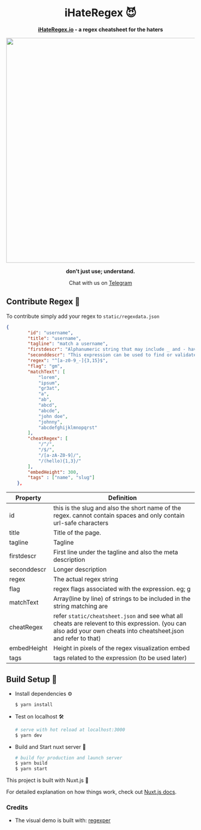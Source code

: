 <div align="center">
  
  <h1>
    iHateRegex 😈
  </h1>
  <p>
    <strong><a href="https://ihateregex.io">iHateRegex.io</a> - a regex cheatsheet for the haters</strong>
  </p>
  <a href="https://ihateregex.io"><img src="https://i.imgur.com/aAhDp9j.png" width=600></a>
  
  <p>
    <strong>don't just use; understand.</strong>
</p>

<p>
   Chat with us on <a href="https://t.me/ihateregex" target="_blank">Telegram</a>

</p>
</div>

## Contribute Regex 🙏

To contribute simply add your regex to `static/regexdata.json`

```json
{
        "id": "username",
        "title": "username",
        "tagline": "match a username",
        "firstdescr": "Alphanumeric string that may include _ and - having a length of 3 to 16 characters.",
        "seconddescr": "This expression can be used to find or validate a username field. You may edit the regex to your liking for number of characters and/or types of values",
        "regex": "^[a-z0-9_-]{3,15}$",
        "flag": "gm",
        "matchText": [
            "lorem",
            "ipsum",
            "gr3at",
            "a",
            "ab",
            "abcd",
            "abcde",
            "john doe",
            "johnny",
            "abcdefghijklmnopqrst"
        ],
        "cheatRegex": [
            "/^/",
            "/$/",
            "/[a-zA-Z0-9]/",
            "/(hello){1,3}/"
        ],
        "embedHeight": 300,
        "tags" : ["name", "slug"]
    },
```

| Property | Definition |
|------|------------|
|  id|  this is the slug and also the short name of the regex. cannot contain spaces and only contain url-safe characters|
|  title |  Title of the page. |
| tagline  |  Tagline |
| firstdescr  | First line under the tagline and also the meta description  |
|  seconddescr | Longer description  |
|  regex |  The actual regex string |
| flag  |  regex flags associated with the expression. eg; g |
| matchText  | Array(line by line) of strings to be included in the string matching are  |
|  cheatRegex | refer `static/cheatsheet.json` and see what all cheats are relevent to this expression. (you can also add your own cheats into cheatsheet.json and refer to that) |
|  embedHeight | Height in pixels of the regex visualization embed  |
| tags  | tags related to the expression (to be used later)  |

## Build Setup 🚀

- Install dependencies ⚙️

  ``` bash
  $ yarn install

  ```
- Test on localhost 🛠
  ``` bash
  # serve with hot reload at localhost:3000
  $ yarn dev
  ```
- Build and Start nuxt server 🚀
  ``` bash
  # build for production and launch server
  $ yarn build
  $ yarn start
  ```

This project is built with Nuxt.js 🙌

For detailed explanation on how things work, check out [Nuxt.js docs](https://nuxtjs.org).


### Credits

- The visual demo is built with: [regexper](https://gitlab.com/javallone/regexper-static
)